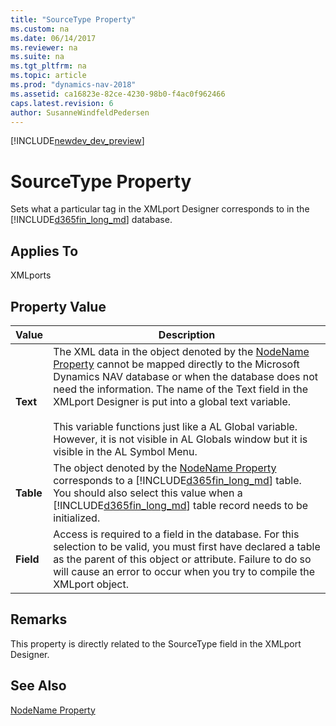 ```yaml
---
title: "SourceType Property"
ms.custom: na
ms.date: 06/14/2017
ms.reviewer: na
ms.suite: na
ms.tgt_pltfrm: na
ms.topic: article
ms.prod: "dynamics-nav-2018"
ms.assetid: ca16823e-82ce-4230-98b0-f4ac0f962466
caps.latest.revision: 6
author: SusanneWindfeldPedersen
---
```


[!INCLUDE[newdev_dev_preview](../includes/newdev_dev_preview.md)]

# SourceType Property
Sets what a particular tag in the XMLport Designer corresponds to in the [!INCLUDE[d365fin_long_md](../includes/d365fin_long_md.md)] database.  
  
## Applies To  
 XMLports  
  
## Property Value  
  
|**Value**|**Description**|  
|---------------|---------------------|  
|**Text**|The XML data in the object denoted by the [NodeName Property](devenv-nodename-property.md) cannot be mapped directly to the Microsoft Dynamics NAV database or when the database does not need the information. The name of the Text field in the XMLport Designer is put into a global text variable.<br/><br /> This variable functions just like a AL Global variable. However, it is not visible in AL Globals window but it is visible in the AL Symbol Menu.|  
|**Table**|The object denoted by the [NodeName Property](devenv-nodename-property.md) corresponds to a [!INCLUDE[d365fin_long_md](../includes/d365fin_long_md.md)] table. You should also select this value when a [!INCLUDE[d365fin_long_md](../includes/d365fin_long_md.md)] table record needs to be initialized.|  
|**Field**|Access is required to a field in the database. For this selection to be valid, you must first have declared a table as the parent of this object or attribute. Failure to do so will cause an error to occur when you try to compile the XMLport object.|  
  
## Remarks  
 This property is directly related to the SourceType field in the XMLport Designer.  
  
## See Also  
 [NodeName Property](devenv-nodename-property.md)